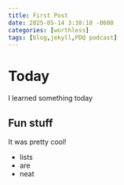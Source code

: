 ```yaml
---
title: First Post
date: 2025-05-14 3:38:10 -0600
categories: [worthless]
tags: [blog,jekyll,PDQ podcast]
---
```


# Today

I learned something today

## Fun stuff

It was pretty cool!

- lists
- are
- neat